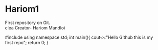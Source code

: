 # Hariom1
First repository on Git.
<br>clea
Creator- Hariom Mandloi

#include<iostream>
using namespace std;
int main(){
cout<<"Hello Github this is my first repo";
return 0;
}


